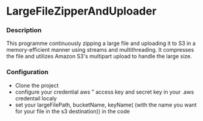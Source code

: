 # LargeFileZipperAndUploader

### Description

This programme continuously zipping a large file and uploading it 
to S3 in a memory-efficient manner using streams and multithreading.
It  compresses the file and utilizes 
Amazon S3's multipart upload to handle the large size.
### Configuration 

* Clone the project
* configure your credential aws " access key and secret key in your .aws credentail localy
* set your largeFilePath, bucketName, keyName( (with the name you want for your file in the s3 destination)) in the code 

